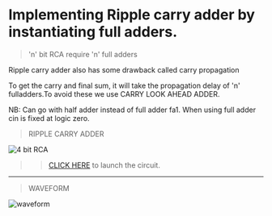 <h1>Implementing Ripple carry adder by instantiating full adders.</h1>

>'n' bit RCA require 'n' full adders

Ripple carry adder also has some drawback called carry propagation

 To get the carry and final sum, it will take the propagation
 delay of 'n' fulladders.To avoid these we use CARRY LOOK AHEAD ADDER.
 
 NB: Can go with half adder instead of full adder fa1.
     When using full adder cin is fixed at logic zero.

>RIPPLE CARRY ADDER

![4 bit RCA](https://user-images.githubusercontent.com/123290522/229582767-abd77251-a1c6-48fa-968a-f2c1f220d458.png)
>>[CLICK HERE](https://circuitverse.org/simulator/edit/ripple-carry-adder-b6d440ca-0290-4601-a39c-005ebd34791a) to launch the circuit.
------
>WAVEFORM

![waveform](https://user-images.githubusercontent.com/123290522/230439984-9439cb3b-c2cd-4391-af6a-362f2267af84.png)
